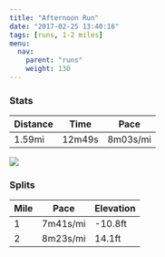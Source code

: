 ```yaml
---
title: "Afternoon Run"
date: "2017-02-25 13:40:16"
tags: [runs, 1-2 miles]
menu:
  nav:
    parent: "runs"
    weight: 130
---
```


### Stats

| Distance | Time | Pace |
|----------|------|------|
|1.59mi|12m49s|8m03s/mi|

<img src='https://maps.googleapis.com/maps/api/staticmap?maptype=roadmap&path=enc:wnjeIf|vL^wEnDyB~DpEwJvEH{F`DiBbDTdBnDaKnEFcGfCiCtC@fBvDsKpEQiDrB_FdEChBbDcKjFSoAjCwDmCdF&key=AIzaSyC1MId7bFpkLXNAaYhBSTb8jLyiSqzbDtM&size=800x800&markers=color:yellow|label:S|53.47068,-2.25236&markers=color:green|label:F|53.47037,-2.252870000000001'>

### Splits

| Mile | Pace | Elevation |
|------|------|-----------|
|1|7m41s/mi|-10.8ft|
|2|8m23s/mi|14.1ft|
